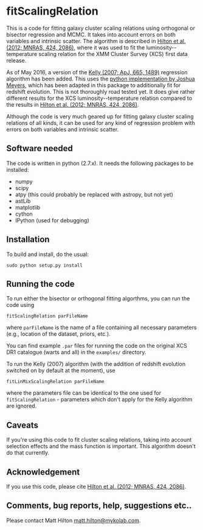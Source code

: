 # fitScalingRelation

This is a code for fitting galaxy cluster scaling relations using orthogonal or bisector regression and MCMC. It takes
into account errors on both variables and intrinsic scatter. The algorithm is described in [Hilton et al. 
(2012; MNRAS, 424, 2086)](http://adsabs.harvard.edu/abs/2012MNRAS.424.2086H), where it was used to fit the 
luminosity--temperature scaling relation for the XMM Cluster Survey (XCS) first data release.

As of May 2016, a version of the [Kelly (2007; ApJ, 665, 1489)](http://adsabs.harvard.edu/abs/2007ApJ...665.1489K)
regression algorithm has been added. This uses the [python implementation by Joshua Meyers](https://github.com/jmeyers314/linmix),
which has been adapted in this package to additionally fit for redshift evolution. This is not thoroughly
road tested yet. It does give rather different results for the XCS luminosity--temperature relation compared
to the results in [Hilton et al. (2012; MNRAS, 424, 2086)](http://adsabs.harvard.edu/abs/2012MNRAS.424.2086H).

Although the code is very much geared up for fitting galaxy cluster scaling relations of all kinds, it can
be used for any kind of regression problem with errors on both variables and intrinsic scatter.

## Software needed

The code is written in python (2.7.x). It needs the following packages to be installed:
    
* numpy
* scipy
* atpy (this could probably be replaced with astropy, but not yet)
* astLib
* matplotlib
* cython
* IPython (used for debugging)

## Installation

To build and install, do the usual:
    
```sudo python setup.py install```

## Running the code

To run either the bisector or orthogonal fitting algorthms, you can run the code using

```fitScalingRelation parFileName```

where `parFileName` is the name of a file containing all necessary parameters (e.g., location of the dataset,
priors, etc.).

You can find example `.par` files for running the code on the original XCS DR1 catalogue (warts and all) in
the `examples/` directory.

To run the Kelly (2007) algorithm (with the addition of redshift evolution switched on by default at the 
moment), use

```fitLinMixScalingRelation parFileName```

where the parameters file can be identical to the one used for ```fitScalingRelation``` - parameters
which don't apply for the Kelly algorithm are ignored.

## Caveats

If you're using this code to fit cluster scaling relations, taking into account selection effects and the 
mass function is important. This algorithm doesn't do that currently.

## Acknowledgement

If you use this code, please cite [Hilton et al. (2012; MNRAS, 424, 2086)](http://adsabs.harvard.edu/abs/2012MNRAS.424.2086H). 

## Comments, bug reports, help, suggestions etc..

Please contact Matt Hilton <matt.hilton@mykolab.com>.
